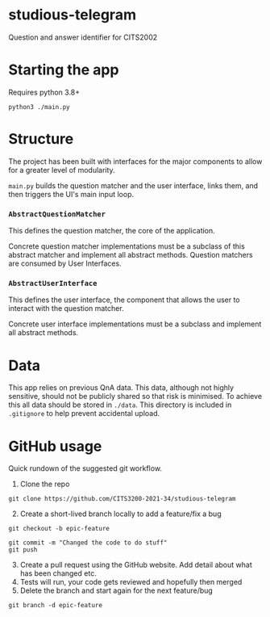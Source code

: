 # studious-telegram
Question and answer identifier for CITS2002

# Starting the app

Requires python 3.8+

```
python3 ./main.py
```

# Structure

The project has been built with interfaces for the major components to allow for a greater level of modularity.

`main.py` builds the question matcher and the user interface, links them, and then triggers the UI's main input loop.

### `AbstractQuestionMatcher`

This defines the question matcher, the core of the application.

Concrete question matcher implementations must be a subclass of this abstract matcher and implement all abstract methods. Question matchers are consumed by User Interfaces.

### `AbstractUserInterface`

This defines the user interface, the component that allows the user to interact with the question matcher.

Concrete user interface implementations must be a subclass and implement all abstract methods.

# Data

This app relies on previous QnA data. This data, although not highly sensitive, should not be publicly shared so that risk is minimised. To achieve this all data should be stored in `./data`. This directory is included in `.gitignore` to help prevent accidental upload.

# GitHub usage

Quick rundown of the suggested git workflow.

1. Clone the repo
```
git clone https://github.com/CITS3200-2021-34/studious-telegram
```
2. Create a short-lived branch locally to add a feature/fix a bug
```
git checkout -b epic-feature

git commit -m "Changed the code to do stuff"
git push
```
3. Create a pull request using the GitHub website. Add detail about what has been changed etc.
4. Tests will run, your code gets reviewed and hopefully then merged
5. Delete the branch and start again for the next feature/bug
```
git branch -d epic-feature
```
